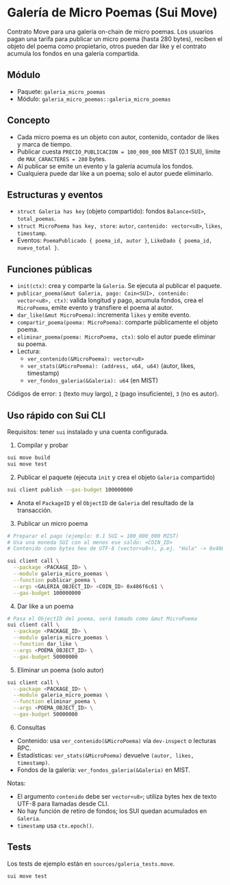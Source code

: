 # Galería de Micro Poemas (Sui Move)

Contrato Move para una galería on-chain de micro poemas. Los usuarios pagan una tarifa para publicar un micro poema (hasta 280 bytes), reciben el objeto del poema como propietario, otros pueden dar like y el contrato acumula los fondos en una galería compartida.

## Módulo

- Paquete: `galeria_micro_poemas`
- Módulo: `galeria_micro_poemas::galeria_micro_poemas`

## Concepto

- Cada micro poema es un objeto con autor, contenido, contador de likes y marca de tiempo.
- Publicar cuesta `PRECIO_PUBLICACION = 100_000_000` MIST (0.1 SUI), límite de `MAX_CARACTERES = 280` bytes.
- Al publicar se emite un evento y la galería acumula los fondos.
- Cualquiera puede dar like a un poema; solo el autor puede eliminarlo.

## Estructuras y eventos

- `struct Galeria has key` (objeto compartido): fondos `Balance<SUI>`, `total_poemas`.
- `struct MicroPoema has key, store`: `autor`, `contenido: vector<u8>`, `likes`, `timestamp`.
- Eventos: `PoemaPublicado { poema_id, autor }`, `LikeDado { poema_id, nuevo_total }`.

## Funciones públicas

- `init(ctx)`: crea y comparte la `Galeria`. Se ejecuta al publicar el paquete.
- `publicar_poema(&mut Galeria, pago: Coin<SUI>, contenido: vector<u8>, ctx)`: valida longitud y pago, acumula fondos, crea el `MicroPoema`, emite evento y transfiere el poema al autor.
- `dar_like(&mut MicroPoema)`: incrementa `likes` y emite evento.
- `compartir_poema(poema: MicroPoema)`: comparte públicamente el objeto poema.
- `eliminar_poema(poema: MicroPoema, ctx)`: solo el autor puede eliminar su poema.
- Lectura:
  - `ver_contenido(&MicroPoema): vector<u8>`
  - `ver_stats(&MicroPoema): (address, u64, u64)` (autor, likes, timestamp)
  - `ver_fondos_galeria(&Galeria): u64` (en MIST)

Códigos de error: `1` (texto muy largo), `2` (pago insuficiente), `3` (no es autor).

## Uso rápido con Sui CLI

Requisitos: tener `sui` instalado y una cuenta configurada.

1) Compilar y probar

```zsh
sui move build
sui move test
```

2) Publicar el paquete (ejecuta `init` y crea el objeto `Galeria` compartido)

```zsh
sui client publish --gas-budget 100000000
```

- Anota el `PackageID` y el `ObjectID` de `Galeria` del resultado de la transacción.

3) Publicar un micro poema

```zsh
# Preparar el pago (ejemplo: 0.1 SUI = 100_000_000 MIST)
# Usa una moneda SUI con al menos ese saldo: <COIN_ID>
# Contenido como bytes hex de UTF-8 (vector<u8>), p.ej. "Hola" -> 0x486f6c61

sui client call \
  --package <PACKAGE_ID> \
  --module galeria_micro_poemas \
  --function publicar_poema \
  --args <GALERIA_OBJECT_ID> <COIN_ID> 0x486f6c61 \
  --gas-budget 100000000
```

4) Dar like a un poema

```zsh
# Pasa el ObjectID del poema, será tomado como &mut MicroPoema
sui client call \
  --package <PACKAGE_ID> \
  --module galeria_micro_poemas \
  --function dar_like \
  --args <POEMA_OBJECT_ID> \
  --gas-budget 50000000
```

5) Eliminar un poema (solo autor)

```zsh
sui client call \
  --package <PACKAGE_ID> \
  --module galeria_micro_poemas \
  --function eliminar_poema \
  --args <POEMA_OBJECT_ID> \
  --gas-budget 50000000
```

6) Consultas

- Contenido: usa `ver_contenido(&MicroPoema)` vía `dev-inspect` o lecturas RPC.
- Estadísticas: `ver_stats(&MicroPoema)` devuelve `(autor, likes, timestamp)`.
- Fondos de la galería: `ver_fondos_galeria(&Galeria)` en MIST.

Notas:
- El argumento `contenido` debe ser `vector<u8>`; utiliza bytes hex de texto UTF-8 para llamadas desde CLI.
- No hay función de retiro de fondos; los SUI quedan acumulados en `Galeria`.
- `timestamp` usa `ctx.epoch()`.

## Tests

Los tests de ejemplo están en `sources/galeria_tests.move`.

```zsh
sui move test
```
